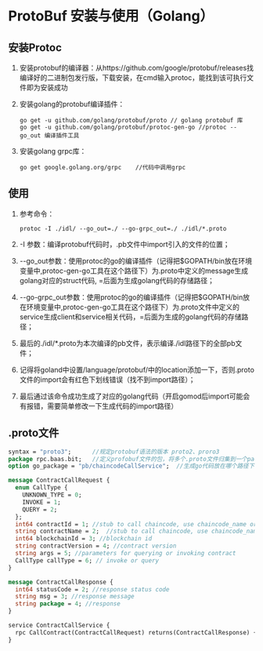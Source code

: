 # ProtoBuf 安装与使用（Golang）

## 安装Protoc

1. 安装protobuf的编译器：从https://github.com/google/protobuf/releases找编译好的二进制包发行版，下载安装，在cmd输入protoc，能找到该可执行文件即为安装成功

2. 安装golang的protobuf编译插件：

   ```
   go get -u github.com/golang/protobuf/proto // golang protobuf 库
   go get -u github.com/golang/protobuf/protoc-gen-go //protoc --go_out 编译插件工具
   ```

3. 安装golang grpc库：

   ```
   go get google.golang.org/grpc	//代码中调用grpc
   ```

## 使用

1. 参考命令：

   ```
   protoc -I ./idl/ --go_out=./ --go-grpc_out=./ ./idl/*.proto
   ```

2. -I 参数：编译protobuf代码时，.pb文件中import引入的文件的位置；

3. --go_out参数：使用protoc的go的编译插件（记得把$GOPATH/bin放在环境变量中,protoc-gen-go工具在这个路径下）为.proto中定义的message生成golang对应的struct代码, =后面为生成golang代码的存储路径；

4. --go-grpc_out参数：使用protoc的go的编译插件（记得把$GOPATH/bin放在环境变量中,protoc-gen-go工具在这个路径下）为.proto文件中定义的service生成client和service相关代码，=后面为生成的golang代码的存储路径；

5. 最后的./idl/*.proto为本次编译的pb文件，表示编译./idl路径下的全部pb文件；

6. 记得将goland中设置/language/protobuf/中的location添加一下，否则.proto文件的import会有红色下划线错误（找不到import路径）；

7. 最后通过该命令成功生成了对应的golang代码（开启gomod后import可能会有报错，需要简单修改一下生成代码的import路径）

## .proto文件

```protobuf
syntax = "proto3";		//规定protobuf语法的版本 proto2、proro3
package rpc.baas.bit;	//定义profobuf文件的包，将多个.proto文件归集到一个package下；在某个包的文件中使用rpc.laptop包下的Laptop message时，需要使用rpc.laptop.Laptop（package_name.message_name）的方式
option go_package = "pb/chaincodeCallService";	//生成go代码放在哪个路径下

message ContractCallRequest {
  enum CallType {
    UNKNOWN_TYPE = 0;
    INVOKE = 1;
    QUERY = 2;
  };
  int64 contractId = 1; //stub to call chaincode, use chaincode_name or chaincode_id
  string contractName = 2;  //stub to call chaincode, use chaincode_name or chaincode_id
  int64 blockchainId = 3; //blockchain id
  string contractVersion = 4; //contract version
  string args = 5; //parameters for querying or invoking contract
  CallType callType = 6; // invoke or query
}

message ContractCallResponse {
  int64 statusCode = 2; //response status code
  string msg = 3; //response message
  string package = 4; //response
}

service ContractCallService {
  rpc CallContract(ContractCallRequest) returns(ContractCallResponse) {};
}
```

